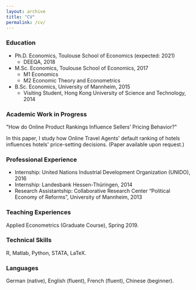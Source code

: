 ```yaml
---
layout: archive
title: "CV"
permalink: /cv/
---
```



### Education
* Ph.D. Economics, Toulouse School of Economics (expected: 2021)
  * DEEQA, 2018
* M.Sc. Economics, Toulouse School of Economics, 2017
  * M1 Economics
  * M2 Economic Theory and Econometrics
* B.Sc. Economics, University of Mannheim, 2015
  * Visiting Student, Hong Kong University of Science and Technology, 2014
  
### Academic Work in Progress
"How do Online Product Rankings Influence Sellers’ Pricing Behavior?" 

In this paper, I study how Online Travel Agents' default ranking of hotels influences hotels' price-setting decisions. (Paper available upon request.)

### Professional Experience
* Internship: United Nations Industrial Development Organization (UNIDO), 2016
* Internship: Landesbank Hessen-Th&uuml;ringen, 2014
* Research Assistantship: Collaborative Research Center “Political Economy of Reforms”, University of Mannheim, 2013

### Teaching Experiences
Applied Econometrics (Graduate Course), Spring 2019.
  
### Technical Skills
R, Matlab, Python, STATA, LaTeX.

### Languages
German (native), English (fluent), French (fluent), Chinese (beginner).
